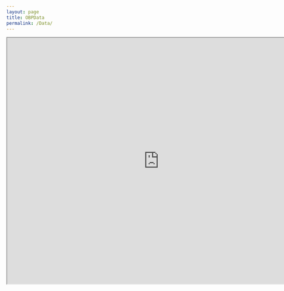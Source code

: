 ```yaml
---
layout: page
title: OBPData
permalink: /Data/
---
```

<iframe width=800 height=650 src="https://docs.google.com/spreadsheets/d/e/2PACX-1vRkqlcT56PrsvJQHQcj95Csgn6emEPPiaj_OecV-MAUQ2gAL6jlJ-fH7EpgI_2RyKdzIFzDhgR9NZ8S/pubhtml?gid=459615944&amp;single=true&amp;widget=true&amp;headers=false"></iframe>